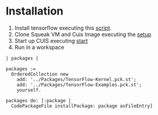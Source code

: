 # Installation 

1. Install tensorflow executing this [script](scripts/install-tensorflow.sh).
2. Clone Squeak VM and Cuis Image executing the [setup](setup.sh)
3. Start up CUIS executing [start](start.sh) 
4. Run in a workspace 

```
| packages |

packages := 
  OrderedCollection new
    add: '../Packages/TensorFlow-Kernel.pck.st'; 
    add: '../Packages/TensorFlow-Examples.pck.st'; 
    yourself. 

packages do: [:package |
  CodePackageFile installPackage: package asFileEntry]
```
